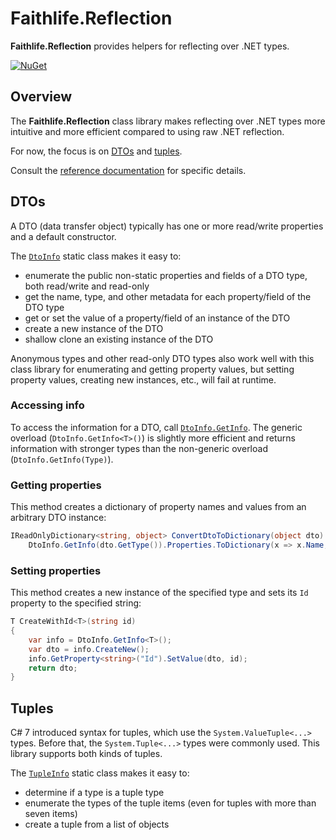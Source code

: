 # Faithlife.Reflection

**Faithlife.Reflection** provides helpers for reflecting over .NET types.

[![NuGet](https://img.shields.io/nuget/v/Faithlife.Reflection.svg)](https://www.nuget.org/packages/Faithlife.Reflection)

## Overview

The **Faithlife.Reflection** class library makes reflecting over .NET types more intuitive and more efficient compared to using raw .NET reflection.

For now, the focus is on [DTOs](#dtos) and [tuples](#tuples).

Consult the [reference documentation](Faithlife.Reflection.md) for specific details.

## DTOs

A DTO (data transfer object) typically has one or more read/write properties and a default constructor.

The [`DtoInfo`](Faithlife.Reflection/DtoInfo.md) static class makes it easy to:

* enumerate the public non-static properties and fields of a DTO type, both read/write and read-only
* get the name, type, and other metadata for each property/field of the DTO type
* get or set the value of a property/field of an instance of the DTO
* create a new instance of the DTO
* shallow clone an existing instance of the DTO

Anonymous types and other read-only DTO types also work well with this class library for enumerating and getting property values, but setting property values, creating new instances, etc., will fail at runtime.

### Accessing info

To access the information for a DTO, call [`DtoInfo.GetInfo`](Faithlife.Reflection/DtoInfo/GetInfo.md). The generic overload (`DtoInfo.GetInfo<T>()`) is slightly more efficient and returns information with stronger types than the non-generic overload (`DtoInfo.GetInfo(Type)`).

### Getting properties

This method creates a dictionary of property names and values from an arbitrary DTO instance:

```csharp
IReadOnlyDictionary<string, object> ConvertDtoToDictionary(object dto) =>
    DtoInfo.GetInfo(dto.GetType()).Properties.ToDictionary(x => x.Name, x => x.GetValue(dto));
```

### Setting properties

This method creates a new instance of the specified type and sets its `Id` property to the specified string:

```csharp
T CreateWithId<T>(string id)
{
    var info = DtoInfo.GetInfo<T>();
    var dto = info.CreateNew();
    info.GetProperty<string>("Id").SetValue(dto, id);
    return dto;
}
```

## Tuples

C# 7 introduced syntax for tuples, which use the `System.ValueTuple<...>` types. Before that, the `System.Tuple<...>` types were commonly used. This library supports both kinds of tuples.

The [`TupleInfo`](Faithlife.Reflection/TupleInfo.md) static class makes it easy to:

* determine if a type is a tuple type
* enumerate the types of the tuple items (even for tuples with more than seven items)
* create a tuple from a list of objects
